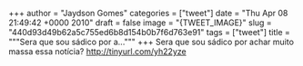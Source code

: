 
+++
author = "Jaydson Gomes"
categories = ["tweet"]
date = "Thu Apr 08 21:49:42 +0000 2010"
draft = false
image = "{TWEET_IMAGE}"
slug = "440d93d49b62a5c755ed6b8d154b0b7f6d763e91"
tags = ["tweet"]
title = """Sera que sou sádico por a..."""
+++
Sera que sou sádico por achar muito massa essa notícia? http://tinyurl.com/yh22yze
